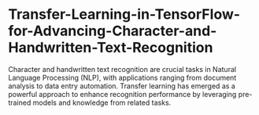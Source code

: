 # Transfer-Learning-in-TensorFlow-for-Advancing-Character-and-Handwritten-Text-Recognition
Character and handwritten text recognition are crucial tasks in Natural Language Processing (NLP), with applications ranging from document analysis to data entry automation. Transfer learning has emerged as a powerful approach to enhance recognition performance by leveraging pre-trained models and knowledge from related tasks.
